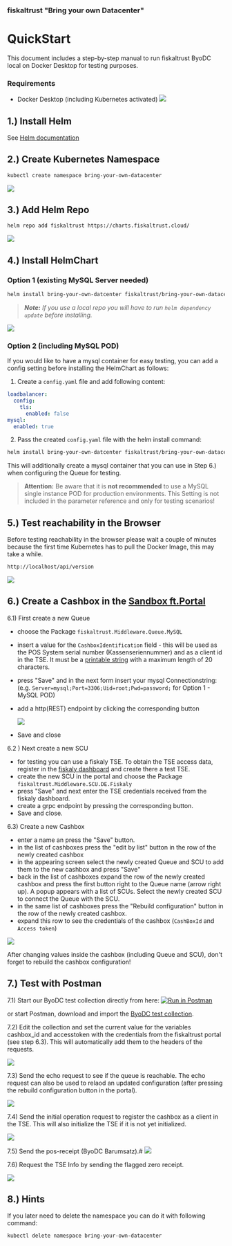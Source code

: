 ### fiskaltrust "Bring your own Datacenter"
# QuickStart

This document includes a step-by-step manual to run fiskaltrust ByoDC local on Docker Desktop for testing purposes.

### Requirements
- Docker Desktop (including Kubernetes activated)
![](images/ByoDC-Quickstart-0-DockerConfig.png)

## 1.) Install Helm
See [Helm documentation](https://helm.sh/docs/intro/install/)

## 2.) Create Kubernetes Namespace
```sh
kubectl create namespace bring-your-own-datacenter
```

![](images/ByoDC-Quickstart-1-Namespace.png)

## 3.) Add Helm Repo
```sh
helm repo add fiskaltrust https://charts.fiskaltrust.cloud/
```
![](images/ByoDC-Quickstart-2-AddRepo.png)

## 4.) Install HelmChart

### Option 1 (existing MySQL Server needed)

```sh
helm install bring-your-own-datcenter fiskaltrust/bring-your-own-datacenter --namespace bring-your-own-datacenter
```

> ***Note:** If you use a local repo you will have to run `helm dependency update` before installing.*

![](images/ByoDC-Quickstart-3-Install.png)

### Option 2 (including MySQL POD)

If you would like to have a mysql container for easy testing, you can add a config setting before installing the HelmChart as follows:

1.  Create a ```config.yaml``` file and add following content:
```yaml
loadbalancer:
  config:
    tls:
      enabled: false
mysql:
  enabled: true
```
2. Pass the created  ```config.yaml``` file with the helm install command:

```sh
helm install bring-your-own-datcenter fiskaltrust/bring-your-own-datacenter --namespace bring-your-own-datacenter -f config.yaml
```
This will additionally create a mysql container that you can use in Step 6.) when configuring the Queue for testing. 

>**Attention:** Be aware that it is **not recommended** to use a MySQL single instance POD for production environments. This Setting is not included in the parameter reference and only for testing scenarios!

## 5.) Test reachability in the Browser

Before testing reachability in the browser please wait a couple of minutes because the first time Kubernetes has to pull the Docker Image, this may take a while.

```sh
http://localhost/api/version
```
![](images/ByoDC-Quickstart-4-Browsertest.png)

## 6.) Create a Cashbox in the [Sandbox ft.Portal](https://portal-sandbox.fiskaltrust.de/CashBox)

6.1) First create a new Queue

- choose the Package ```fiskaltrust.Middleware.Queue.MySQL```

- insert a value for the ```CashboxIdentification``` field - this will be used as the POS System serial number (Kassenseriennummer) and as a client id in the TSE. It must be a [printable string](https://en.wikipedia.org/wiki/PrintableString) with a maximum length of 20 characters.

- press "Save" and in the next form insert your mysql Connectionstring:  
(e.g. ```Server=mysql;Port=3306;Uid=root;Pwd=password;``` for Option 1 - MySQL POD)

- add a http(REST) endpoint by clicking the corresponding button

  ![](images/ByoDC-Quickstart-6-QueueConfig.png)

- Save and close

6.2 ) Next create a new SCU 

- for testing you can use a fiskaly TSE.  To obtain the TSE access data, register in the [fiskaly dashboard](https://dashboard.fiskaly.com/) and create there a test TSE. 
- create the new SCU in the portal and choose the Package ```fiskaltrust.Middleware.SCU.DE.Fiskaly```
- press "Save" and next enter the TSE credentials received from the fiskaly dashboard.
- create a grpc endpoint by pressing the corresponding button. 
- Save and close.

6.3) Create a new Cashbox
- enter a name an press the "Save" button. 
- in the list of cashboxes press the "edit by list" button in the row of the newly created cashbox 
- in the appearing screen select the newly created Queue and SCU to add them to the new cashbox and press "Save"
- back in the list of cashboxes expand the row of the newly created cashbox and press the first button right to the Queue name (arrow right up). A popup appears with a list of SCUs. Select the newly created SCU to connect the Queue with the SCU.
- in the same list of cashboxes press the "Rebuild configuration" button in the row of the newly created cashbox.
- expand this row to see the credentials of the cashbox (```CashBoxId``` and ```Access token```)

![](images/ByoDC-Quickstart-5-CashboxConfig.png)

After changing values inside the cashbox (including Queue and SCU), don't forget to rebuild the cashbox configuration!

## 7.) Test with Postman

7.1) Start our ByoDC test collection directly from here: [![Run in Postman](https://run.pstmn.io/button.svg)](https://app.getpostman.com/run-collection/f25ba9a9c934a6e997ec)

 or start Postman, download and import the [ByoDC test collection](https://github.com/fiskaltrust/product-de-bring-your-own-datacenter/blob/master/fiskaltrust%20DE%20ByoDC%20TestCall.postman_collection.json).

7.2) Edit the collection and set the current value for the variables cashbox_id and accesstoken with the credentials from the fiskaltrust portal (see step 6.3). This will automatically add them to the headers of the requests.

![](images/ByoDC-Quickstart-7-PostmanCollection.png)



7.3) Send the echo request to see if the queue is reachable. The echo request can also be used to relaod an updated configuration (after pressing the rebuild configuration button in the portal).

![](images/ByoDC-Quickstart-7-3-Echo.png)



7.4) Send the initial operation request to register the cashbox as a client in the TSE. This will also initialize the TSE if it is not yet initialized.

![](images/ByoDC-Quickstart-7-4-Initial-Operation-Receipt.png)



7.5) Send the pos-receipt (ByoDC Barumsatz).#
![](images/ByoDC-Quickstart-7-5-POS-Receipt.png)



7.6) Request the TSE Info by sending the flagged zero receipt.

![](images/ByoDC-Quickstart-7-6-TSE-Info.png)

## 8.) Hints

If you later need to delete the namespace you can do it with following command:

```sh
kubectl delete namespace bring-your-own-datacenter
```

